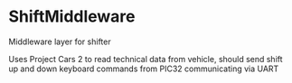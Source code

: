 # ShiftMiddleware
Middleware layer for shifter

Uses Project Cars 2 to read technical data from vehicle, should send shift up and down keyboard commands from PIC32 communicating via UART
